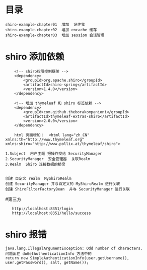 # 目录
    shiro-example-chapter01  增加  记住我
    shiro-example-chapter02  增加 encache 缓存
    shiro-example-chapter03  增加 session 会话管理
    



#  shiro  添加依赖 

        <!-- shiro权限控制框架 -->
        <dependency>
            <groupId>org.apache.shiro</groupId>
            <artifactId>shiro-spring</artifactId>
            <version>1.4.0</version>
        </dependency>
        
        <!-- 增加 thymeleaf 和 shiro 标签依赖 -->        
        <dependency>
            <groupId>com.github.theborakompanioni</groupId>
            <artifactId>thymeleaf-extras-shiro</artifactId>
            <version>2.0.0</version>
        </dependency>
        
        html 页面增加：  <html lang="zh_CN" xmlns:th="http://www.thymeleaf.org" xmlns:shiro="http://www.pollix.at/thymeleaf/shiro">
        
    1.Subject  用户主题 把操作交给 SecurityManager
    2.SecurityManager  安全管理器  关联Realm 
    3.Realm  Shiro 连接数据的桥梁
    
    
    创建 自定义 realm  MyShiroRealm
    创建 SecurityManager 并与自定义的 MyShiroRealm 进行关联
    创建 ShiroFilterFactoryBean  并与 SecurityManager 进行关联
    
    
#第三方

       http://localhost:8351/login
       http://localhost:8351/hello/success
       
   
 # shiro 报错
    java.lang.IllegalArgumentException: Odd number of characters.
    问题出在 doGetAuthenticationInfo 方法中的
    return new SimpleAuthenticationInfo(user.getUsername(), user.getPassword(), salt, getName());